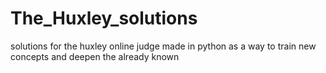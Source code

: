 # The_Huxley_solutions
solutions for the huxley online judge made in python as a way to train new concepts and deepen the already known
